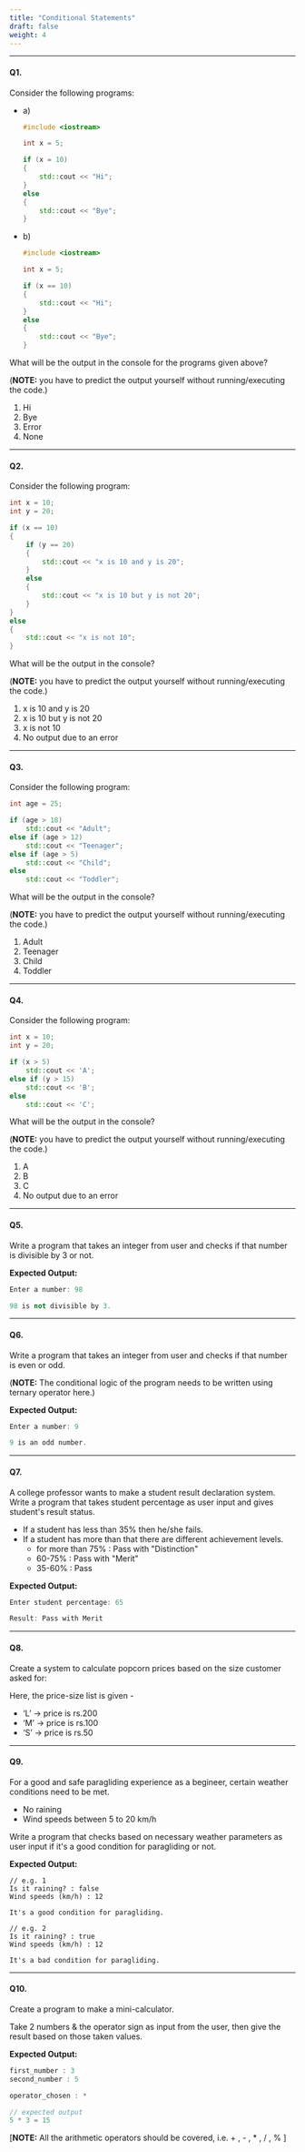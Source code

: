 ```yaml
---
title: "Conditional Statements"
draft: false
weight: 4
---
```


---

#### Q1.

Consider the following programs:

- a)
    ```cpp
    #include <iostream>

    int x = 5;

    if (x = 10) 
    {
        std::cout << "Hi";
    } 
    else 
    {
        std::cout << "Bye";
    }
    ```

- b)
    ```cpp
    #include <iostream>

    int x = 5;

    if (x == 10) 
    {
        std::cout << "Hi";
    } 
    else 
    {
        std::cout << "Bye";
    }
    ```


What will be the output in the console for the programs given above?

(**NOTE:** you have to predict the output yourself without running/executing the code.)

1. Hi
2. Bye
3. Error
4. None

---

#### Q2.

Consider the following program:

```cpp
int x = 10; 
int y = 20;

if (x == 10) 
{     
    if (y == 20) 
    {   
        std::cout << "x is 10 and y is 20";     
    }
    else 
    {   
        std::cout << "x is 10 but y is not 20";     
    } 
}  
else 
{  
    std::cout << "x is not 10"; 
}
```

What will be the output in the console?

(**NOTE:** you have to predict the output yourself without running/executing the code.)

1. x is 10 and y is 20
2. x is 10 but y is not 20
3. x is not 10
4. No output due to an error

---

#### Q3.

Consider the following program:

```cpp
int age = 25;

if (age > 18)
    std::cout << "Adult";
else if (age > 12)
    std::cout << "Teenager";
else if (age > 5)
    std::cout << "Child";
else
    std::cout << "Toddler";
```

What will be the output in the console?

(**NOTE:** you have to predict the output yourself without running/executing the code.)

1. Adult
2. Teenager
3. Child
4. Toddler

---

#### Q4.

Consider the following program:

```cpp
int x = 10;
int y = 20;

if (x > 5)
    std::cout << 'A';
else if (y > 15)
    std::cout << 'B';
else
    std::cout << 'C';
```

What will be the output in the console?

(**NOTE:** you have to predict the output yourself without running/executing the code.)

1. A
2. B
3. C
4. No output due to an error

---

#### Q5.

Write a program that takes an integer from user and checks if that number is divisible by 3 or not.

**Expected Output:**

```cpp
Enter a number: 98

98 is not divisible by 3.
```

---

#### Q6.

Write a program that takes an integer from user and checks if that number is even or odd.

(**NOTE:** The conditional logic of the program needs to be written using ternary operator here.)

**Expected Output:**

```cpp
Enter a number: 9

9 is an odd number.
```

---

#### Q7.

A college professor wants to make a student result declaration system.
Write a program that takes student percentage as user input and gives student's result status.

- If a student has less than 35% then he/she fails.
- If a student has more than that there are different achievement levels.
    - for more than 75% : Pass with "Distinction"
    - 60-75% : Pass with "Merit"
    - 35-60% : Pass

**Expected Output:**

```cpp
Enter student percentage: 65

Result: Pass with Merit
```

---

#### Q8.

Create a system to calculate popcorn prices based on the size customer asked for:

Here, the price-size list is given - 
- ‘L’ → price is rs.200
- ‘M’ → price is rs.100
- ‘S’ → price is rs.50

---

#### Q9.

For a good and safe paragliding experience as a begineer, certain weather conditions need to be met.
- No raining
- Wind speeds between 5 to 20 km/h

Write a program that checks based on necessary weather parameters as user input if it's a good condition for paragliding or not.

**Expected Output:**

```
// e.g. 1
Is it raining? : false
Wind speeds (km/h) : 12

It's a good condition for paragliding.

// e.g. 2
Is it raining? : true
Wind speeds (km/h) : 12

It's a bad condition for paragliding.
```

---

#### Q10.

Create a program to make a mini-calculator.

Take 2 numbers & the operator sign as input from the user, then give the result based on those taken values.

**Expected Output:**

```cpp
first_number : 3
second_number : 5

operator_chosen : *

// expected output
5 * 3 = 15
```

[**NOTE:** All the arithmetic operators should be covered, i.e. + , - , * , / , % ]